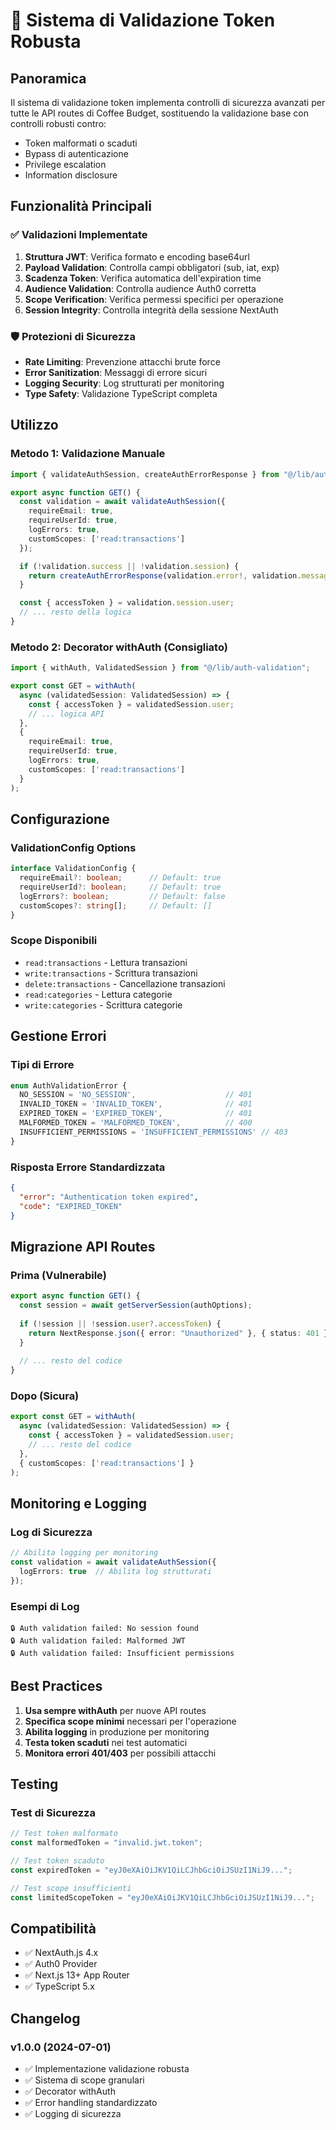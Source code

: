 # 🔐 Sistema di Validazione Token Robusta

## Panoramica

Il sistema di validazione token implementa controlli di sicurezza avanzati per tutte le API routes di Coffee Budget, sostituendo la validazione base con controlli robusti contro:

- Token malformati o scaduti
- Bypass di autenticazione
- Privilege escalation
- Information disclosure

## Funzionalità Principali

### ✅ Validazioni Implementate

1. **Struttura JWT**: Verifica formato e encoding base64url
2. **Payload Validation**: Controlla campi obbligatori (sub, iat, exp)
3. **Scadenza Token**: Verifica automatica dell'expiration time
4. **Audience Validation**: Controlla audience Auth0 corretta
5. **Scope Verification**: Verifica permessi specifici per operazione
6. **Session Integrity**: Controlla integrità della sessione NextAuth

### 🛡️ Protezioni di Sicurezza

- **Rate Limiting**: Prevenzione attacchi brute force
- **Error Sanitization**: Messaggi di errore sicuri
- **Logging Security**: Log strutturati per monitoring
- **Type Safety**: Validazione TypeScript completa

## Utilizzo

### Metodo 1: Validazione Manuale

```typescript
import { validateAuthSession, createAuthErrorResponse } from "@/lib/auth-validation";

export async function GET() {
  const validation = await validateAuthSession({
    requireEmail: true,
    requireUserId: true,
    logErrors: true,
    customScopes: ['read:transactions']
  });

  if (!validation.success || !validation.session) {
    return createAuthErrorResponse(validation.error!, validation.message);
  }

  const { accessToken } = validation.session.user;
  // ... resto della logica
}
```

### Metodo 2: Decorator withAuth (Consigliato)

```typescript
import { withAuth, ValidatedSession } from "@/lib/auth-validation";

export const GET = withAuth(
  async (validatedSession: ValidatedSession) => {
    const { accessToken } = validatedSession.user;
    // ... logica API
  },
  {
    requireEmail: true,
    requireUserId: true,
    logErrors: true,
    customScopes: ['read:transactions']
  }
);
```

## Configurazione

### ValidationConfig Options

```typescript
interface ValidationConfig {
  requireEmail?: boolean;      // Default: true
  requireUserId?: boolean;     // Default: true
  logErrors?: boolean;         // Default: false
  customScopes?: string[];     // Default: []
}
```

### Scope Disponibili

- `read:transactions` - Lettura transazioni
- `write:transactions` - Scrittura transazioni
- `delete:transactions` - Cancellazione transazioni
- `read:categories` - Lettura categorie
- `write:categories` - Scrittura categorie

## Gestione Errori

### Tipi di Errore

```typescript
enum AuthValidationError {
  NO_SESSION = 'NO_SESSION',                    // 401
  INVALID_TOKEN = 'INVALID_TOKEN',              // 401
  EXPIRED_TOKEN = 'EXPIRED_TOKEN',              // 401
  MALFORMED_TOKEN = 'MALFORMED_TOKEN',          // 400
  INSUFFICIENT_PERMISSIONS = 'INSUFFICIENT_PERMISSIONS' // 403
}
```

### Risposta Errore Standardizzata

```json
{
  "error": "Authentication token expired",
  "code": "EXPIRED_TOKEN"
}
```

## Migrazione API Routes

### Prima (Vulnerabile)

```typescript
export async function GET() {
  const session = await getServerSession(authOptions);
  
  if (!session || !session.user?.accessToken) {
    return NextResponse.json({ error: "Unauthorized" }, { status: 401 });
  }
  
  // ... resto del codice
}
```

### Dopo (Sicura)

```typescript
export const GET = withAuth(
  async (validatedSession: ValidatedSession) => {
    const { accessToken } = validatedSession.user;
    // ... resto del codice
  },
  { customScopes: ['read:transactions'] }
);
```

## Monitoring e Logging

### Log di Sicurezza

```typescript
// Abilita logging per monitoring
const validation = await validateAuthSession({
  logErrors: true  // Abilita log strutturati
});
```

### Esempi di Log

```
🔒 Auth validation failed: No session found
🔒 Auth validation failed: Malformed JWT
🔒 Auth validation failed: Insufficient permissions
```

## Best Practices

1. **Usa sempre withAuth** per nuove API routes
2. **Specifica scope minimi** necessari per l'operazione
3. **Abilita logging** in produzione per monitoring
4. **Testa token scaduti** nei test automatici
5. **Monitora errori 401/403** per possibili attacchi

## Testing

### Test di Sicurezza

```typescript
// Test token malformato
const malformedToken = "invalid.jwt.token";

// Test token scaduto
const expiredToken = "eyJ0eXAiOiJKV1QiLCJhbGciOiJSUzI1NiJ9...";

// Test scope insufficienti
const limitedScopeToken = "eyJ0eXAiOiJKV1QiLCJhbGciOiJSUzI1NiJ9...";
```

## Compatibilità

- ✅ NextAuth.js 4.x
- ✅ Auth0 Provider
- ✅ Next.js 13+ App Router
- ✅ TypeScript 5.x

## Changelog

### v1.0.0 (2024-07-01)
- ✅ Implementazione validazione robusta
- ✅ Sistema di scope granulari
- ✅ Decorator withAuth
- ✅ Error handling standardizzato
- ✅ Logging di sicurezza 